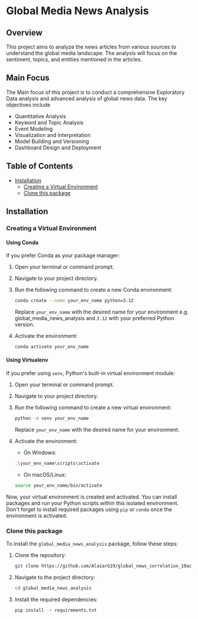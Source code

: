 # Global Media News Analysis
## Overview
This project aims to analyze the news articles from various sources to understand the global media landscape. The analysis 
will focus on the sentiment, topics, and entities mentioned in the articles. 

## Main Focus
The Main focus of this project is to conduct a comprehensive Exploratory Data analysis and advanced analysis of
global news data. 
The key objectives include 

- Quantitative Analysis
- Keyword and Topic Analysis
- Event Modeling
- Visualization and Interpretation
- Model Building and Versioning
- Dashboard Design and Deployment

## Table of Contents

- [Installation](#installation)
  - [Creating a Virtual Environment](#virtual-env)
  - [Clone this package](#clone)

## Installation

### Creating a Virtual Environment

#### Using Conda

If you prefer Conda as your package manager:

1. Open your terminal or command prompt.

2. Navigate to your project directory.

3. Run the following command to create a new Conda environment:

    ```bash
    conda create --name your_env_name python=3.12
    ```
    Replace `your_env_name` with the desired name for your environment e.g. global_media_news_analysis and `3.12` with your preferred Python version.

4. Activate the environment:

    ```bash
    conda activate your_env_name
    ```

#### Using Virtualenv

If you prefer using `venv`, Python's built-in virtual environment module:

1. Open your terminal or command prompt.

2. Navigate to your project directory.

3. Run the following command to create a new virtual environment:

    ```bash
    python -m venv your_env_name
    ```

    Replace `your_env_name` with the desired name for your environment.

4. Activate the environment:

    - On Windows:

    ```bash
    .\your_env_name\scripts\activate
    ```

    - On macOS/Linux:

    ```bash
    source your_env_name/bin/activate
    ```

Now, your virtual environment is created and activated. You can install packages and run your Python scripts within this isolated environment. Don't forget to install required packages using `pip` or `conda` once the environment is activated.

### Clone this package

To install the `global_media_news_analysis` package, follow these steps:

1. Clone the repository:
    ```bash
    git clone https://github.com/AlazarG19/global_news_correlation_10ac_week0
    ```
2. Navigate to the project directory:
    ```bash
    cd global_media_news_analysis
    ```
 
3. Install the required dependencies:
    ```bash
    pip install -r requirements.txt
    ```

